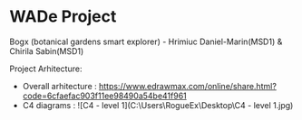 # WADe Project
 
Bogx (botanical gardens smart explorer) - Hrimiuc Daniel-Marin(MSD1) & Chirila Sabin(MSD1)

Project Arhitecture:
* Overall arhitecture : https://www.edrawmax.com/online/share.html?code=6cfaefac903f11ee98490a54be41f961
* C4 diagrams :
![C4 - level 1](C:\Users\RogueEx\Desktop\C4 - level 1.jpg)

